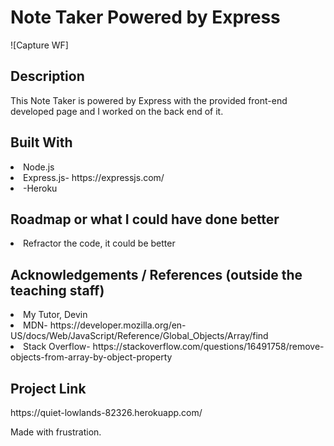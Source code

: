 <h1>Note Taker Powered by Express</h1>

![Capture WF]

<h2>Description</h2>
 This Note Taker is powered by Express with the provided front-end developed page and I worked on the back end of it.

<h2>Built With</h2>
<li>Node.js </li>
<li>Express.js- https://expressjs.com/</li>
<li>-Heroku</li>

<h2>Roadmap or what I could have done better</h2>
<li>Refractor the code, it could be better</li>

<h2> Acknowledgements / References (outside the teaching staff)</h2>
<li>My Tutor, Devin</li>
<li>MDN- https://developer.mozilla.org/en-US/docs/Web/JavaScript/Reference/Global_Objects/Array/find</li>
<li>Stack Overflow- https://stackoverflow.com/questions/16491758/remove-objects-from-array-by-object-property</li>

<h2>Project Link</h2>
https://quiet-lowlands-82326.herokuapp.com/

Made with frustration.
